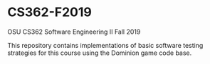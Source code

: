 # CS362-F2019
OSU CS362 Software Engineering II Fall 2019

This repository contains implementations of basic software testing strategies for this course using the Dominion game code base.
